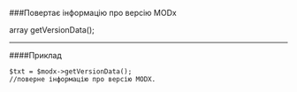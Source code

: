 ###Повертає інформацію про версію MODx

array getVersionData();

***

####Приклад

	$txt = $modx->getVersionData();
	//поверне інформацію про версію MODX.

